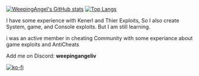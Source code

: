 [![WeepingAngel's GitHub stats](https://github-readme-stats.vercel.app/api?username=Crafttino21&show_icons=true&theme=radical)](https://github.com/anuraghazra/github-readme-stats)
[![Top Langs](https://github-readme-stats.vercel.app/api/top-langs/?username=Crafttino21&theme=radical)](https://github.com/anuraghazra/github-readme-stats)

I have some experience with Kenerl and Thier Exploits,
So I also create System, game, and Console exploits. But I am still learning.

i was an active member in cheating Community with some experiance about game exploits and AntiCheats

Add me on Discord: **weepingangeliv**

[![ko-fi](https://ko-fi.com/img/githubbutton_sm.svg)](https://ko-fi.com/X8X7MF230)

<!---
Crafttino21/Crafttino21 is a ✨ special ✨ repository because its `README.md` (this file) appears on your GitHub profile.
You can click the Preview link to take a look at your changes.
--->
